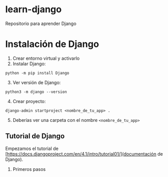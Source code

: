 # learn-django
Repositorio para aprender Django

# Instalación de Django

1. Crear entorno virtual y activarlo
2. Instalar Django: 
```
python -m pip install Django
```
3. Ver versión de Django:
```
python3 -m django --version
```
4. Crear proyecto:
```
django-admin startproject <nombre_de_tu_app> .
```
5. Deberías ver una carpeta con el nombre `<nombre_de_tu_app>`

## Tutorial de Django

Empezamos el tutorial de [https://docs.djangoproject.com/en/4.1/intro/tutorial01/](documentación de Django).

1. Primeros pasos